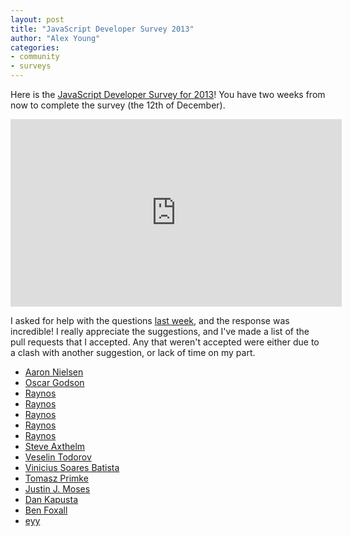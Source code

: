 ```yaml
---
layout: post
title: "JavaScript Developer Survey 2013"
author: "Alex Young"
categories: 
- community
- surveys
---
```


Here is the [JavaScript Developer Survey for 2013](https://docs.google.com/forms/d/1YHtjphKX177trMns41SK16pPXqQe44FoeeFUNtz8BBM/viewform)!  You have two weeks from now to complete the survey (the 12th of December).

<iframe src="https://docs.google.com/forms/d/1YHtjphKX177trMns41SK16pPXqQe44FoeeFUNtz8BBM/viewform?embedded=true" width="530" height="300" frameborder="0" marginheight="0" marginwidth="0">Loading...</iframe>

I asked for help with the questions [last week](http://dailyjs.com/2013/11/21/developer-survey/), and the response was incredible!  I really appreciate the suggestions, and I've made a list of the pull requests that I accepted.  Any that weren't accepted were either due to a clash with another suggestion, or lack of time on my part.

* [Aaron Nielsen](https://github.com/alexyoung/dailyjs-survey/pull/22)
* [Oscar Godson](https://github.com/alexyoung/dailyjs-survey/pull/1)
* [Raynos](https://github.com/alexyoung/dailyjs-survey/pull/21)
* [Raynos](https://github.com/alexyoung/dailyjs-survey/pull/20)
* [Raynos](https://github.com/alexyoung/dailyjs-survey/pull/19)
* [Raynos](https://github.com/alexyoung/dailyjs-survey/pull/18)
* [Raynos](https://github.com/alexyoung/dailyjs-survey/pull/23)
* [Steve Axthelm](https://github.com/alexyoung/dailyjs-survey/pull/7)
* [Veselin Todorov](https://github.com/alexyoung/dailyjs-survey/pull/12)
* [Vinicius Soares Batista](https://github.com/alexyoung/dailyjs-survey/pull/17)
* [Tomasz Primke](https://github.com/alexyoung/dailyjs-survey/issues/16)
* [Justin J. Moses](https://github.com/alexyoung/dailyjs-survey/pull/8)
* [Dan Kapusta](https://github.com/alexyoung/dailyjs-survey/pull/13)
* [Ben Foxall](https://github.com/alexyoung/dailyjs-survey/pull/11)
* [eyy](https://github.com/alexyoung/dailyjs-survey/pull/5)
